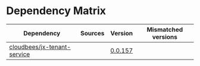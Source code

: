 # Dependency Matrix

Dependency | Sources | Version | Mismatched versions
---------- | ------- | ------- | -------------------
[cloudbees/jx-tenant-service](https://github.com/cloudbees/jx-tenant-service) |  | [0.0.157](https://github.com/cloudbees/jx-tenant-service/releases/tag/v0.0.157) | 

